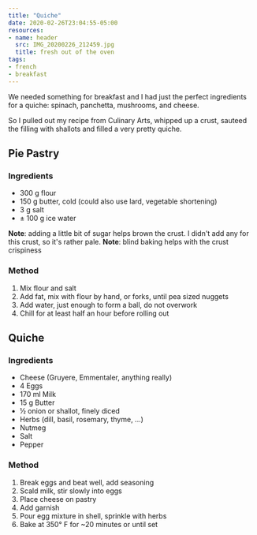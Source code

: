 ```yaml
---
title: "Quiche"
date: 2020-02-26T23:04:55-05:00
resources:
- name: header
  src: IMG_20200226_212459.jpg
  title: fresh out of the oven
tags:
- french
- breakfast
---
```


We needed something for breakfast and I had just the perfect ingredients for a quiche: spinach, panchetta, mushrooms, and cheese.
<!--more-->
So I pulled out my recipe from Culinary Arts, whipped up a crust, sauteed the filling with shallots and filled a very pretty quiche.

## Pie Pastry

### Ingredients
* 300 g flour
* 150 g butter, cold (could also use lard, vegetable shortening)
* 3 g salt
* &plusmn; 100 g ice water

**Note**: adding a little bit of sugar helps brown the crust. I didn't add any for this crust, so it's rather pale.
**Note**: blind baking helps with the crust crispiness

### Method

1. Mix flour and salt
2. Add fat, mix with flour by hand, or forks, until pea sized nuggets
3. Add water, just enough to form a ball, do not overwork
4. Chill for at least half an hour before rolling out

## Quiche

### Ingredients
* Cheese (Gruyere, Emmentaler, anything really)
* 4 Eggs
* 170 ml Milk
* 15 g Butter
* &half; onion or shallot, finely diced
* Herbs (dill, basil, rosemary, thyme, ...)
* Nutmeg
* Salt
* Pepper

### Method
1. Break eggs and beat well, add seasoning
2. Scald milk, stir slowly into eggs
3. Place cheese on pastry
4. Add garnish
5. Pour egg mixture in shell, sprinkle with herbs
6. Bake at 350&deg; F for ~20 minutes or until set
